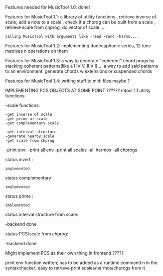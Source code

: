 Features needed for MusicTool 1.0: 
    done! 

Features for MusicTool 1.1: 
    a library of utility functions , retrieve inverse of scale, add a note to a scale , check if a chprog can be built from a scale , retrieve scale from chprog, do vector of scale ,... 

    calling MusicTool with arguments like -read -rand -harmo,...


Features for MusicTool 1.2: 
    implementing dodecaphonic series, 12 tone matrixes n operations on them 

Features for MusicTool 1.3: 
    a way to generate "coherent" chord progs by stacking coherent patterns(like a I IV V, II V I),...
    a way to add said patterns to an environment.
    generate chords w extensions or suspended chords

Features for MusicTool 1.4: 
    writing stuff to midi files maybe ? 




IMPLEMENTING PCS OBJECTS AT SOME POINT ??????
mtool 1.1 utility functions: 


-scale functions: 

    -get inverse of scale 
    -get prime of scale 
    -get complementary scale 
    
    -get interval structure
    -generate nearby scale 
    -get scale from chprog 

-print env: 
    -print all env 
    -print all scales
    -all harmos
    -all chprogs 


status invert : 

    implemented

status complementary : 

    implemented


status prime : 

    implemented

status interval structure from scale: 

-backend done 

status PCS/scale from chprog: 

-backend done


Might implement PCS as their own thing in frontend ?????


print env function written; has to be added as a runtime command n in the syntaxchecker; 
easy to retrieve print scales/harmos/chprogs from it